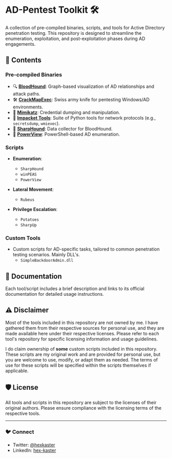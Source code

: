 # AD-Pentest Toolkit 🛠️  

A collection of pre-compiled binaries, scripts, and tools for Active Directory penetration testing. This repository is designed to streamline the enumeration, exploitation, and post-exploitation phases during AD engagements.  

## 📂 Contents  

### Pre-compiled Binaries  
- 🔍 **[BloodHound](https://github.com/BloodHoundAD/BloodHound)**: Graph-based visualization of AD relationships and attack paths.  
- 🛠️ **[CrackMapExec](https://github.com/byt3bl33d3r/CrackMapExec)**: Swiss army knife for pentesting Windows/AD environments.  
- 🔑 **[Mimikatz](https://github.com/gentilkiwi/mimikatz)**: Credential dumping and manipulation.  
- 📜 **[Impacket Tools](https://github.com/SecureAuthCorp/impacket)**: Suite of Python tools for network protocols (e.g., `secretsdump`, `wmiexec`).  
- 🐶 **[SharpHound](https://github.com/SpecterOps/SharpHound)**: Data collector for BloodHound.  
- 🔎 **[PowerView](https://github.com/PowerShellMafia/PowerSploit/tree/master/Recon)**: PowerShell-based AD enumeration.  

### Scripts  
- **Enumeration**:  
  - `SharpHound`  
  - `winPEAS`  
  - `PowerView`  

- **Lateral Movement**:  
  - `Rubeus` 

- **Privilege Escalation**:  
  - `Potatoes`  
  - `SharpUp`  

### Custom Tools  
- Custom scripts for AD-specific tasks, tailored to common penetration testing scenarios. Mainly DLL's.
  - `SimpleBackdoorAdmin.dll`


## 📜 Documentation  
Each tool/script includes a brief description and links to its official documentation for detailed usage instructions.  

## ⚠️ Disclaimer  
Most of the tools included in this repository are not owned by me. I have gathered them from their respective sources for personal use, and they are made available here under their respective licenses. Please refer to each tool's repository for specific licensing information and usage guidelines.  

I do claim ownership of **some** custom scripts included in this repository. These scripts are my original work and are provided for personal use, but you are welcome to use, modify, or adapt them as needed. The terms of use for these scripts will be specified within the scripts themselves if applicable.


## 🛡️ License  
All tools and scripts in this repository are subject to the licenses of their original authors. Please ensure compliance with the licensing terms of the respective tools.  

---

### 🐦 Connect  
- Twitter: [@hexkaster](https://twitter.com/hexkaster)  
- LinkedIn: [hex-kaster](https://www.linkedin.com/in/hex-kaster)  
